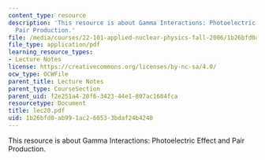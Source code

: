 ```yaml
---
content_type: resource
description: 'This resource is about Gamma Interactions: Photoelectric Effect and
  Pair Production.'
file: /media/courses/22-101-applied-nuclear-physics-fall-2006/1b26bfd0ab991ac260533bdaf24b4240_lec20.pdf
file_type: application/pdf
learning_resource_types:
- Lecture Notes
license: https://creativecommons.org/licenses/by-nc-sa/4.0/
ocw_type: OCWFile
parent_title: Lecture Notes
parent_type: CourseSection
parent_uid: f2e251a4-20f6-3423-44e1-807ac1684fca
resourcetype: Document
title: lec20.pdf
uid: 1b26bfd0-ab99-1ac2-6053-3bdaf24b4240
---
```

This resource is about Gamma Interactions: Photoelectric Effect and Pair Production.